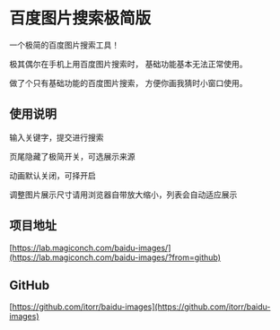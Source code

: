 # 百度图片搜索极简版

一个极简的百度图片搜索工具！

极其偶尔在手机上用百度图片搜索时，
基础功能基本无法正常使用。

做了个只有基础功能的百度图片搜索，
方便你画我猜时小窗口使用。

## 使用说明
输入关键字，提交进行搜索

页尾隐藏了极简开关，可选展示来源

动画默认关闭，可择开启

调整图片展示尺寸请用浏览器自带放大缩小，列表会自动适应展示

## 项目地址
[https://lab.magiconch.com/baidu-images/](https://lab.magiconch.com/baidu-images/?from=github)

## GitHub
[https://github.com/itorr/baidu-images](https://github.com/itorr/baidu-images)